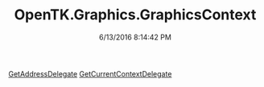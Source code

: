 ﻿---
title: OpenTK.Graphics.GraphicsContext
date: 6/13/2016 8:14:42 PM
---

[GetAddressDelegate](T-OpenTK.Graphics.GraphicsContext.GetAddressDelegate.html)
[GetCurrentContextDelegate](T-OpenTK.Graphics.GraphicsContext.GetCurrentContextDelegate.html)
